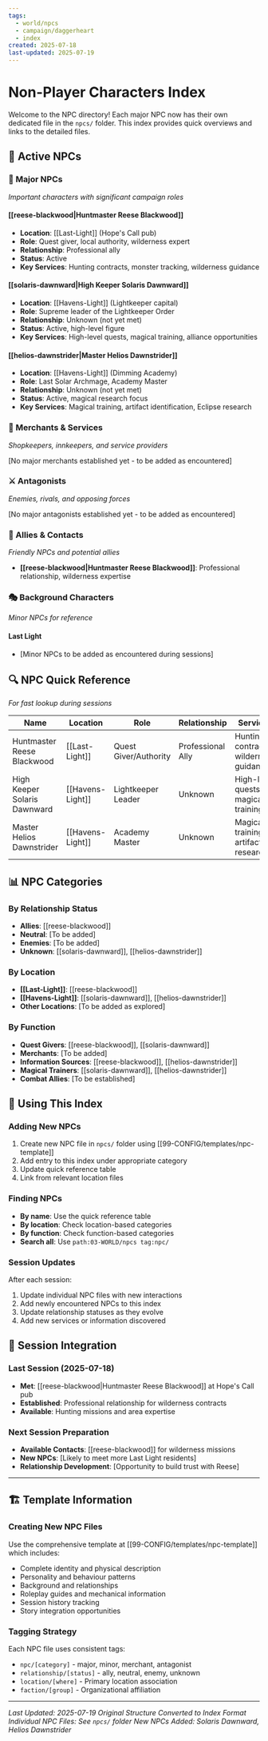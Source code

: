 ```yaml
---
tags:
  - world/npcs
  - campaign/daggerheart
  - index
created: 2025-07-18
last-updated: 2025-07-19
---
```


# Non-Player Characters Index

Welcome to the NPC directory! Each major NPC now has their own dedicated file in the `npcs/` folder. This index provides quick overviews and links to the detailed files.

## 🔗 Active NPCs

### 👑 Major NPCs
*Important characters with significant campaign roles*

#### [[reese-blackwood|Huntmaster Reese Blackwood]]
- **Location**: [[Last-Light]] (Hope's Call pub)
- **Role**: Quest giver, local authority, wilderness expert
- **Relationship**: Professional ally
- **Status**: Active
- **Key Services**: Hunting contracts, monster tracking, wilderness guidance

#### [[solaris-dawnward|High Keeper Solaris Dawnward]]
- **Location**: [[Havens-Light]] (Lightkeeper capital)
- **Role**: Supreme leader of the Lightkeeper Order
- **Relationship**: Unknown (not yet met)
- **Status**: Active, high-level figure
- **Key Services**: High-level quests, magical training, alliance opportunities

#### [[helios-dawnstrider|Master Helios Dawnstrider]]
- **Location**: [[Havens-Light]] (Dimming Academy)
- **Role**: Last Solar Archmage, Academy Master
- **Relationship**: Unknown (not yet met)
- **Status**: Active, magical research focus
- **Key Services**: Magical training, artifact identification, Eclipse research

### 🏪 Merchants & Services
*Shopkeepers, innkeepers, and service providers*

[No major merchants established yet - to be added as encountered]

### ⚔️ Antagonists
*Enemies, rivals, and opposing forces*

[No major antagonists established yet - to be added as encountered]

### 👥 Allies & Contacts
*Friendly NPCs and potential allies*

- **[[reese-blackwood|Huntmaster Reese Blackwood]]**: Professional relationship, wilderness expertise

### 🎭 Background Characters
*Minor NPCs for reference*

#### Last Light
- [Minor NPCs to be added as encountered during sessions]

## 🔍 NPC Quick Reference
*For fast lookup during sessions*

| Name | Location | Role | Relationship | Services | File |
|------|----------|------|--------------|----------|------|
| Huntmaster Reese Blackwood | [[Last-Light]] | Quest Giver/Authority | Professional Ally | Hunting contracts, wilderness guidance | [[reese-blackwood]] |
| High Keeper Solaris Dawnward | [[Havens-Light]] | Lightkeeper Leader | Unknown | High-level quests, magical training | [[solaris-dawnward]] |
| Master Helios Dawnstrider | [[Havens-Light]] | Academy Master | Unknown | Magical training, artifact research | [[helios-dawnstrider]] |

## 📊 NPC Categories

### By Relationship Status
- **Allies**: [[reese-blackwood]]
- **Neutral**: [To be added]
- **Enemies**: [To be added]
- **Unknown**: [[solaris-dawnward]], [[helios-dawnstrider]]

### By Location
- **[[Last-Light]]**: [[reese-blackwood]]
- **[[Havens-Light]]**: [[solaris-dawnward]], [[helios-dawnstrider]]
- **Other Locations**: [To be added as explored]

### By Function
- **Quest Givers**: [[reese-blackwood]], [[solaris-dawnward]]
- **Merchants**: [To be added]
- **Information Sources**: [[reese-blackwood]], [[helios-dawnstrider]]
- **Magical Trainers**: [[solaris-dawnward]], [[helios-dawnstrider]]
- **Combat Allies**: [To be established]

## 🎯 Using This Index

### Adding New NPCs
1. Create new NPC file in `npcs/` folder using [[99-CONFIG/templates/npc-template]]
2. Add entry to this index under appropriate category
3. Update quick reference table
4. Link from relevant location files

### Finding NPCs
- **By name**: Use the quick reference table
- **By location**: Check location-based categories
- **By function**: Check function-based categories
- **Search all**: Use `path:03-WORLD/npcs tag:npc/`

### Session Updates
After each session:
1. Update individual NPC files with new interactions
2. Add newly encountered NPCs to this index
3. Update relationship statuses as they evolve
4. Add new services or information discovered

## 📝 Session Integration

### Last Session (2025-07-18)
- **Met**: [[reese-blackwood|Huntmaster Reese Blackwood]] at Hope's Call pub
- **Established**: Professional relationship for wilderness contracts
- **Available**: Hunting missions and area expertise

### Next Session Preparation
- **Available Contacts**: [[reese-blackwood]] for wilderness missions
- **New NPCs**: [Likely to meet more Last Light residents]
- **Relationship Development**: [Opportunity to build trust with Reese]

---

## 🏗️ Template Information

### Creating New NPC Files
Use the comprehensive template at [[99-CONFIG/templates/npc-template]] which includes:
- Complete identity and physical description
- Personality and behaviour patterns
- Background and relationships
- Roleplay guides and mechanical information
- Session history tracking
- Story integration opportunities

### Tagging Strategy
Each NPC file uses consistent tags:
- `npc/[category]` - major, minor, merchant, antagonist
- `relationship/[status]` - ally, neutral, enemy, unknown
- `location/[where]` - Primary location association
- `faction/[group]` - Organizational affiliation

---

*Last Updated: 2025-07-19*
*Original Structure Converted to Index Format*
*Individual NPC Files: See `npcs/` folder*
*New NPCs Added: Solaris Dawnward, Helios Dawnstrider*